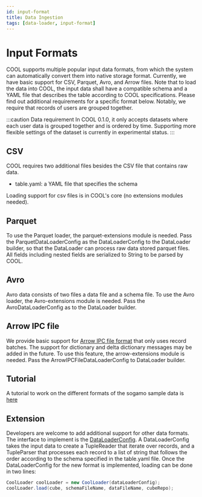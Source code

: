 ```yaml
---
id: input-format
title: Data Ingestion
tags: [data-loader, input-format]
---
```


# Input Formats
COOL supports multiple popular input data formats, from which the system can automatically convert them into native storage format. Currently, we have basic support for CSV, Parquet, Avro, and Arrow files. Note that to load the data into COOL, the input data shall have a compatible schema and a YAML file that describes the table according to COOL specifications. Please find out additional requirements for a specific format below. Notably, we require that records of users are grouped together.

:::caution Data requirement
In COOL 0.1.0, it only accepts datasets where each user data is grouped together and is ordered by time. Supporting more flexible settings of the dataset is currently in experimental status.
:::

## CSV
COOL requires two additional files besides the CSV file that contains raw data.
* table.yaml: a YAML file that specifies the schema

Loading support for csv files is in COOL's core (no extensions modules needed).
## Parquet
To use the Parquet loader, the parquet-extensions module is needed.
Pass the ParquetDataLoaderConfig as the DataLoaderConfig to the DataLoader builder, so that the DataLoader can process raw data stored parquet files. All fields including nested fields are serialized to String to be parsed by COOL.

## Avro
Avro data consists of two files a data file and a schema file. To use the Avro loader, the Avro-extensions module is needed. Pass the AvroDataLoaderConfig as to the DataLoader builder.

## Arrow IPC file
We provide basic support for [Arrow IPC file format](https://arrow.apache.org/docs/format/Columnar.html#ipc-file-format) that only uses record batches. The support for dictionary and delta dictionary messages may be added in the future. To use this feature, the arrow-extensions module is needed. Pass the ArrowIPCFileDataLoaderConfig to DataLoader builder.

## Tutorial
A tutorial to work on the different formats of the sogamo sample data is [here](tutorials/tutorial-input-formats.md)

## Extension
Developers are welcome to add additional support for other data formats. The interface to implement is the [DataLoaderConfig](https://github.com/COOL-cohort/COOL/blob/main/cool-core/src/main/java/com/nus/cool/core/util/config/DataLoaderConfig.java). A DataLoaderConfig takes the input data to create a TupleReader that iterate over records, and a TupleParser that processes each record to a list of string that follows the order according to the schema specified in the table.yaml file. Once the DataLoaderConfig for the new format is implemented, loading can be done in two lines:
```java
CoolLoader coolLoader = new CoolLoader(dataLoaderConfig);
coolLoader.load(cube, schemaFileName, dataFileName, cubeRepo);
```